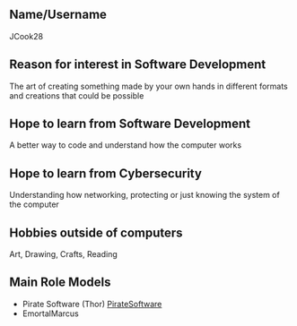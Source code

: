 ## Name/Username
JCook28

## Reason for interest in Software Development
The art of creating something made by your own hands in different formats and creations that could be possible

## Hope to learn from Software Development
A better way to code and understand how the computer works

## Hope to learn from Cybersecurity
Understanding how networking, protecting or just knowing the system of the computer

## Hobbies outside of computers

Art, Drawing, Crafts, Reading 

## Main Role Models
* Pirate Software (Thor)
[PirateSoftware](https://github.com/JCook28/JCook28-Profile/blob/main/9a1edcb1-7d62-48ab-b071-1ef64ab0f629-profile_image-300x300.png)
* EmortalMarcus

